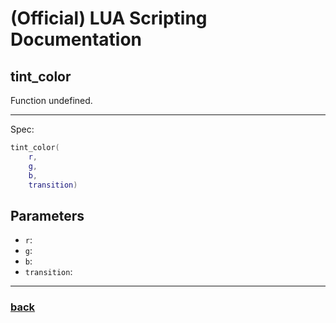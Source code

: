 
# (Official) LUA Scripting Documentation

## tint_color

Function undefined.

___

Spec:

```lua
tint_color(
	r,
	g,
	b,
	transition)
```

## Parameters

- `r`: 
- `g`: 
- `b`: 
- `transition`: 

___

### [back](../other)
